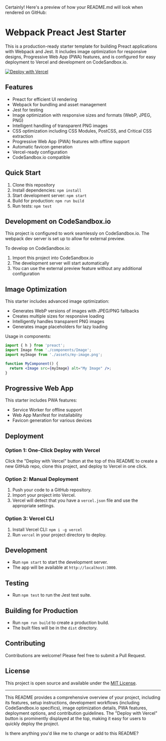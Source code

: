 Certainly! Here's a preview of how your README.md will look when rendered on GitHub:

# Webpack Preact Jest Starter

This is a production-ready starter template for building Preact applications with Webpack and Jest. It includes image optimization for responsive designs, Progressive Web App (PWA) features, and is configured for easy deployment to Vercel and development on CodeSandbox.io.

[![Deploy with Vercel](https://vercel.com/button)](https://vercel.com/new/clone?repository-url=https%3A%2F%2Fgithub.com%2Fjameswquinn%2Fwebpack-preact-jest-starter)

## Features

- Preact for efficient UI rendering
- Webpack for bundling and asset management
- Jest for testing
- Image optimization with responsive sizes and formats (WebP, JPEG, PNG)
- Intelligent handling of transparent PNG images
- CSS optimization including CSS Modules, PostCSS, and Critical CSS extraction
- Progressive Web App (PWA) features with offline support
- Automatic favicon generation
- Vercel-ready configuration
- CodeSandbox.io compatible

## Quick Start

1. Clone this repository
2. Install dependencies: `npm install`
3. Start development server: `npm start`
4. Build for production: `npm run build`
5. Run tests: `npm test`

## Development on CodeSandbox.io

This project is configured to work seamlessly on CodeSandbox.io. The webpack dev server is set up to allow for external preview.

To develop on CodeSandbox.io:
1. Import this project into CodeSandbox.io
2. The development server will start automatically
3. You can use the external preview feature without any additional configuration

## Image Optimization

This starter includes advanced image optimization:
- Generates WebP versions of images with JPEG/PNG fallbacks
- Creates multiple sizes for responsive loading
- Intelligently handles transparent PNG images
- Generates image placeholders for lazy loading

Usage in components:

```jsx
import { h } from 'preact';
import Image from './components/Image';
import myImage from './assets/my-image.png';

function MyComponent() {
  return <Image src={myImage} alt="My Image" />;
}
```

## Progressive Web App

This starter includes PWA features:
- Service Worker for offline support
- Web App Manifest for installability
- Favicon generation for various devices

## Deployment

### Option 1: One-Click Deploy with Vercel

Click the "Deploy with Vercel" button at the top of this README to create a new GitHub repo, clone this project, and deploy to Vercel in one click.

### Option 2: Manual Deployment

1. Push your code to a GitHub repository.
2. Import your project into Vercel.
3. Vercel will detect that you have a `vercel.json` file and use the appropriate settings.

### Option 3: Vercel CLI

1. Install Vercel CLI: `npm i -g vercel`
2. Run `vercel` in your project directory to deploy.

## Development

- Run `npm start` to start the development server.
- The app will be available at `http://localhost:3000`.

## Testing

- Run `npm test` to run the Jest test suite.

## Building for Production

- Run `npm run build` to create a production build.
- The built files will be in the `dist` directory.

## Contributing

Contributions are welcome! Please feel free to submit a Pull Request.

## License

This project is open source and available under the [MIT License](LICENSE).

---

This README provides a comprehensive overview of your project, including its features, setup instructions, development workflows (including CodeSandbox.io specifics), image optimization details, PWA features, deployment options, and contribution guidelines. The "Deploy with Vercel" button is prominently displayed at the top, making it easy for users to quickly deploy the project.

Is there anything you'd like me to change or add to this README?

